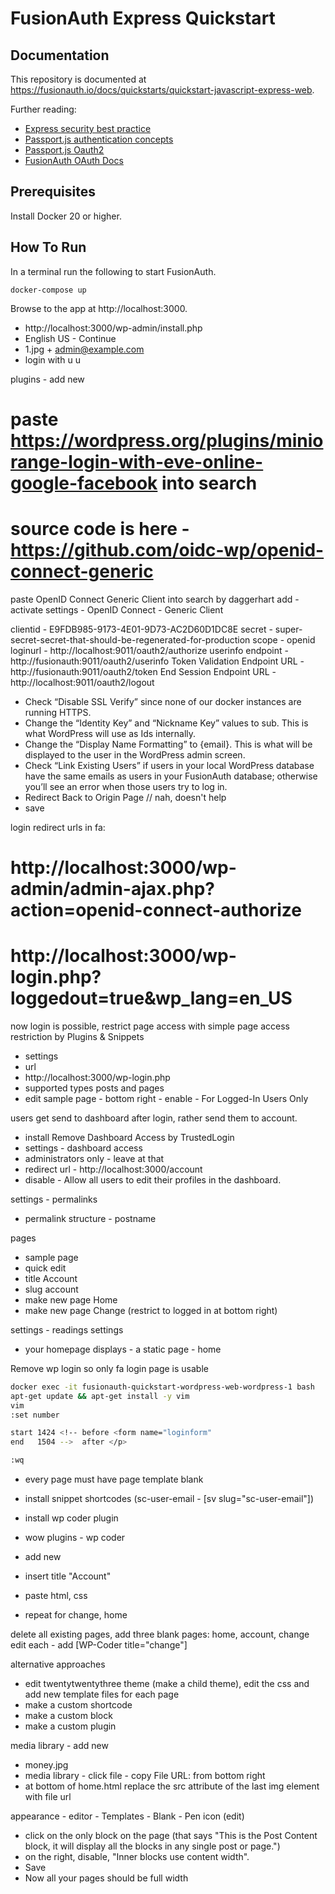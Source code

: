 # FusionAuth Express Quickstart

## Documentation

This repository is documented at https://fusionauth.io/docs/quickstarts/quickstart-javascript-express-web.

Further reading:
- [Express security best practice](https://expressjs.com/en/advanced/best-practice-security.html)
- [Passport.js authentication concepts](https://www.passportjs.org/concepts/authentication/downloads/html)
- [Passport.js Oauth2](https://github.com/jaredhanson/passport-oauth2)
- [FusionAuth OAuth Docs](https://fusionauth.io/docs/v1/tech/oauth/endpoints)

## Prerequisites

Install Docker 20 or higher.

## How To Run

In a terminal run the following to start FusionAuth.

```shell
docker-compose up
```

Browse to the app at http://localhost:3000.

- http://localhost:3000/wp-admin/install.php
- English US - Continue
- 1.jpg + admin@example.com
- login with u u

plugins - add new
# paste https://wordpress.org/plugins/miniorange-login-with-eve-online-google-facebook into search
# source code is here - https://github.com/oidc-wp/openid-connect-generic
paste OpenID Connect Generic Client into search by daggerhart
add - activate
settings - OpenID Connect - Generic Client

clientid - E9FDB985-9173-4E01-9D73-AC2D60D1DC8E
secret - super-secret-secret-that-should-be-regenerated-for-production
scope - openid
loginurl - http://localhost:9011/oauth2/authorize
userinfo endpoint - http://fusionauth:9011/oauth2/userinfo
Token Validation Endpoint URL - http://fusionauth:9011/oauth2/token
End Session Endpoint URL - http://localhost:9011/oauth2/logout

- Check “Disable SSL Verify” since none of our docker instances are running HTTPS.
- Change the “Identity Key” and “Nickname Key” values to sub. This is what WordPress will use as Ids internally.
- Change the “Display Name Formatting” to {email}. This is what will be displayed to the user in the WordPress admin screen.
- Check “Link Existing Users” if users in your local WordPress database have the same emails as users in your FusionAuth database; otherwise you’ll see an error when those users try to log in.
- Redirect Back to Origin Page // nah, doesn't help
- save

login redirect urls in fa:
# http://localhost:3000/wp-admin/admin-ajax.php?action=openid-connect-authorize
# http://localhost:3000/wp-login.php?loggedout=true&wp_lang=en_US

now login is possible, restrict page access with simple page access restriction by Plugins & Snippets
- settings
- url
- http://localhost:3000/wp-login.php
- supported types posts and pages
- edit sample page - bottom right - enable - For Logged-In Users Only

users get send to dashboard after login, rather send them to account.
- install Remove Dashboard Access by TrustedLogin
- settings - dashboard access
- administrators only - leave at that
- redirect url - http://localhost:3000/account
- disable - Allow all users to edit their profiles in the dashboard.

settings - permalinks
- permalink structure - postname

pages
- sample page
- quick edit
- title Account
- slug account
- make new page Home
- make new page Change (restrict to logged in at bottom right)

settings - readings settings
- your homepage displays - a static page - home

Remove wp login so only fa login page is usable
```bash
docker exec -it fusionauth-quickstart-wordpress-web-wordpress-1 bash
apt-get update && apt-get install -y vim
vim
:set number

start 1424 <!-- before <form name="loginform"
end   1504 -->  after </p>

:wq
```

<!--
# docker cp fusionauth-quickstart-wordpress-web-wordpress-1:/var/www/html/wp-login.php ./mysite/wp-login.php
docker cp ./mysite/wp-login.php fusionauth-quickstart-wordpress-web-wordpress-1:/var/www/html/wp-login.php

sudo apt install mysql-client-core-8.0

mysql -h 0.0.0.0 -pu -u u -P 3306
use mysite
show tables;
SHOW COLUMNS FROM wp_posts;
select post_content from wp_posts where post_type = 'page' and post_title = 'Change';
select post_content from wp_posts where post_type = 'page' and post_title = 'Home';
select post_content from wp_posts where post_type = 'page' and post_title = 'Account';

update wp_posts set post_content  = ... where post_title = 'Change';
no, you have to backup and restore a script for all columns for each page -->

- every page must have page template blank


- install snippet shortcodes (sc-user-email - [sv slug="sc-user-email"])
- install wp coder plugin
- wow plugins - wp coder
- add new
- insert title "Account"
- paste html, css
- repeat for change, home

delete all existing pages, add three blank pages: home, account, change
edit each - add [WP-Coder title="change"]

alternative approaches
- edit twentytwentythree theme (make a child theme), edit the css and add new template files for each page
- make a custom shortcode
- make a custom block
- make a custom plugin


media library - add new
- money.jpg
- media library - click file - copy File URL: from bottom right
- at bottom of home.html replace the src attribute of the last img element with file url

appearance - editor - Templates - Blank - Pen icon (edit)
- click on the only block on the page (that says "This is the Post Content block, it will display all the blocks in any single post or page.")
- on the right, disable, "Inner blocks use content width".
- Save
- Now all your pages should be full width
